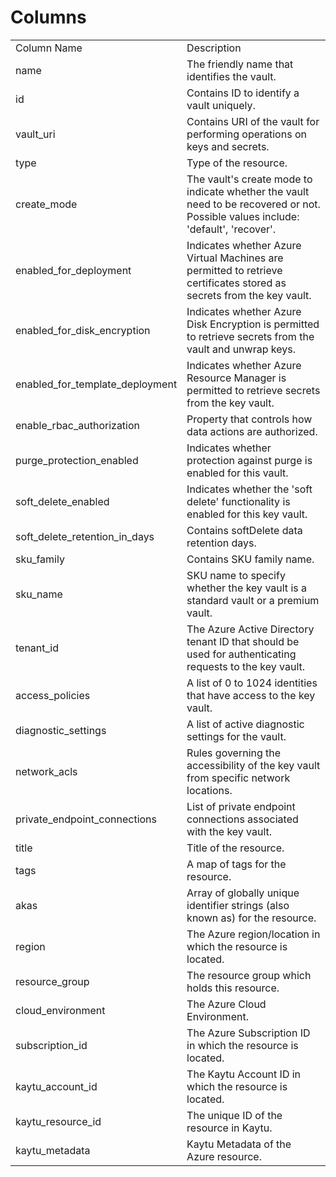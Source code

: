 # Columns  

<table>
	<tr><td>Column Name</td><td>Description</td></tr>
	<tr><td>name</td><td>The friendly name that identifies the vault.</td></tr>
	<tr><td>id</td><td>Contains ID to identify a vault uniquely.</td></tr>
	<tr><td>vault_uri</td><td>Contains URI of the vault for performing operations on keys and secrets.</td></tr>
	<tr><td>type</td><td>Type of the resource.</td></tr>
	<tr><td>create_mode</td><td>The vault's create mode to indicate whether the vault need to be recovered or not. Possible values include: 'default', 'recover'.</td></tr>
	<tr><td>enabled_for_deployment</td><td>Indicates whether Azure Virtual Machines are permitted to retrieve certificates stored as secrets from the key vault.</td></tr>
	<tr><td>enabled_for_disk_encryption</td><td>Indicates whether Azure Disk Encryption is permitted to retrieve secrets from the vault and unwrap keys.</td></tr>
	<tr><td>enabled_for_template_deployment</td><td>Indicates whether Azure Resource Manager is permitted to retrieve secrets from the key vault.</td></tr>
	<tr><td>enable_rbac_authorization</td><td>Property that controls how data actions are authorized.</td></tr>
	<tr><td>purge_protection_enabled</td><td>Indicates whether protection against purge is enabled for this vault.</td></tr>
	<tr><td>soft_delete_enabled</td><td>Indicates whether the 'soft delete' functionality is enabled for this key vault.</td></tr>
	<tr><td>soft_delete_retention_in_days</td><td>Contains softDelete data retention days.</td></tr>
	<tr><td>sku_family</td><td>Contains SKU family name.</td></tr>
	<tr><td>sku_name</td><td>SKU name to specify whether the key vault is a standard vault or a premium vault.</td></tr>
	<tr><td>tenant_id</td><td>The Azure Active Directory tenant ID that should be used for authenticating requests to the key vault.</td></tr>
	<tr><td>access_policies</td><td>A list of 0 to 1024 identities that have access to the key vault.</td></tr>
	<tr><td>diagnostic_settings</td><td>A list of active diagnostic settings for the vault.</td></tr>
	<tr><td>network_acls</td><td>Rules governing the accessibility of the key vault from specific network locations.</td></tr>
	<tr><td>private_endpoint_connections</td><td>List of private endpoint connections associated with the key vault.</td></tr>
	<tr><td>title</td><td>Title of the resource.</td></tr>
	<tr><td>tags</td><td>A map of tags for the resource.</td></tr>
	<tr><td>akas</td><td>Array of globally unique identifier strings (also known as) for the resource.</td></tr>
	<tr><td>region</td><td>The Azure region/location in which the resource is located.</td></tr>
	<tr><td>resource_group</td><td>The resource group which holds this resource.</td></tr>
	<tr><td>cloud_environment</td><td>The Azure Cloud Environment.</td></tr>
	<tr><td>subscription_id</td><td>The Azure Subscription ID in which the resource is located.</td></tr>
	<tr><td>kaytu_account_id</td><td>The Kaytu Account ID in which the resource is located.</td></tr>
	<tr><td>kaytu_resource_id</td><td>The unique ID of the resource in Kaytu.</td></tr>
	<tr><td>kaytu_metadata</td><td>Kaytu Metadata of the Azure resource.</td></tr>
</table>